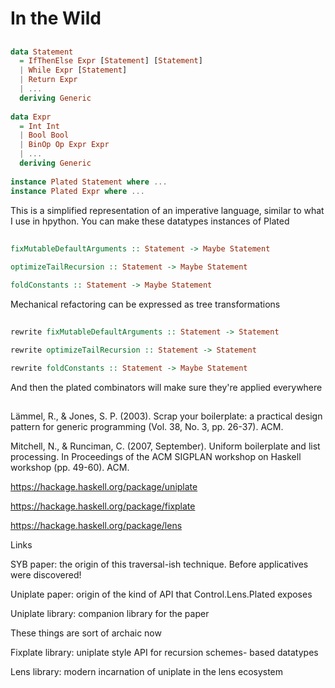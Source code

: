 # In the Wild

##

```haskell
data Statement
  = IfThenElse Expr [Statement] [Statement]
  | While Expr [Statement]
  | Return Expr
  | ... 
  deriving Generic
  
data Expr
  = Int Int
  | Bool Bool
  | BinOp Op Expr Expr
  | ...
  deriving Generic
  
instance Plated Statement where ...
instance Plated Expr where ...
```

<div class="notes">
This is a simplified representation of an imperative language, similar to what I
use in hpython. You can make these datatypes instances of Plated
</div>

##

```haskell
fixMutableDefaultArguments :: Statement -> Maybe Statement

optimizeTailRecursion :: Statement -> Maybe Statement

foldConstants :: Statement -> Maybe Statement
```

<div class="notes">
Mechanical refactoring can be expressed as tree transformations
</div>

##

```haskell
rewrite fixMutableDefaultArguments :: Statement -> Statement

rewrite optimizeTailRecursion :: Statement -> Statement

rewrite foldConstants :: Statement -> Maybe Statement
```

<div class="notes">
And then the plated combinators will make sure they're applied everywhere
</div>

##

Lämmel, R., & Jones, S. P. (2003).
Scrap your boilerplate: a practical design pattern for generic programming
(Vol. 38, No. 3, pp. 26-37). ACM.

Mitchell, N., & Runciman, C. (2007, September).
Uniform boilerplate and list processing.
In Proceedings of the ACM SIGPLAN workshop on Haskell workshop (pp. 49-60). ACM.

https://hackage.haskell.org/package/uniplate

https://hackage.haskell.org/package/fixplate

https://hackage.haskell.org/package/lens

<div class="notes">
Links

SYB paper: the origin of this traversal-ish technique. Before applicatives were discovered!

Uniplate paper: origin of the kind of API that Control.Lens.Plated exposes

Uniplate library: companion library for the paper

These things are sort of archaic now

Fixplate library: uniplate style API for recursion schemes- based datatypes

Lens library: modern incarnation of uniplate in the lens ecosystem
</div>
